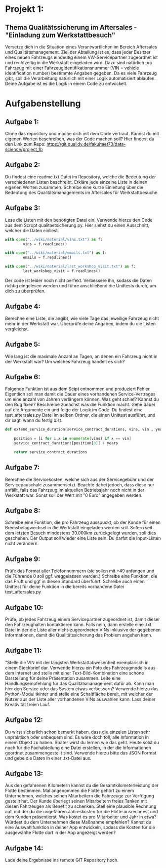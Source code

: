 # Projekt 1: 
## Thema Qualitätssicherung im Aftersales - "Einladung zum Werkstattbesuch"
Versetze dich in die Situation eines Verantwortlichen im Bereich Aftersales und Qualitätsmanagement. Ziel der Abteilung ist es, dass jeder Besitzer eines neuen Fahrzeugs eindeutig einem VW-Servicepartner zugeordnet ist und rechtzeitig in die Werkstatt eingeladen wird.
Dazu sind natürlich pro Fahrzeug mit einer Fahrzeugidentifikationsnummer (VIN = vehicle identification number) bestimmte Angaben gegeben.
Da es viele Fahrzeug gibt, soll die Verarbeitung natürlich mit einer Logik automatisiert ablaufen.
Deine Aufgabe ist es die Logik in einem Code zu entwickelt.

# Aufgabenstellung
## Aufgabe 1:
Clone das repository und mache dich mit dem Code vertraut. Kannst du mit eigenen Worten beschreiben, was der Code machen soll?
Hier findest du den Link zum Repo: https://git.qualidy.de/fakultaet73/data-science/project_1b

## Aufgabe 2:
Du findest eine readme.txt Datei im Repository, welche die Bedeutung der verschiedenen Listen beschreibt. 
Erkläre jede einzelne Liste in deinen eigenen Worten zusammen.
Schreibe eine kurze Einleitung über die Bedeutung des Qualitätsmanagements im Aftersales für Werkstattbesuche.

## Aufgabe 3:
Lese die Listen mit den benötigten Datei ein. Verwende hierzu den  Code aus dem Scropt qualitaetsicherung.py.
Hier siehst du einen Ausschnitt, welcher die Daten einliest.

```python 
with open("../wiki/material/vins.txt") as f:
        vins = f.readlines()

with open("../wiki/material/emails.txt") as f:
        emails = f.readlines()

with open("../wiki/material/last_workshop_visit.txt") as f:
        last_workshop_visit = f.readlines()
```

Der code ist leider noch nicht perfekt. Verbessere ihn, sodass die Daten richtig eingelesen werden und führe anschließend die Unittests durch, um dich zu überprüfen.

## Aufgabe 4:
Berechne eine Liste, die angibt, wie viele Tage das jeweilige Fahrzeug nicht mehr in der Werkstatt war. Überprüfe deine Angaben, indem du die Listen vergleichst.

## Aufgabe 5:
Wie lang ist die maximale Anzahl an Tagen, an denen ein Fahrzeug nicht in der Werkstatt war?
Um welches Fahrzeug handelt es sich?


## Aufgabe 6: 
Folgende Funktion ist aus dem Scipt entnommen und produziert Fehler. Eigentlich soll man damit die Dauer eines vorhandenen Service-Vertrages um eine anzahl von Jahren verlängern können. 
Was geht schief? Kannst du den Bug fixen? 
Beschreibe zunächst was die Funktion macht. Gehe dabei auf die Argumente ein und folge der Logik im Code.
Du findest eine test_aftersales.py Datei im selben Ordner, die einen Unittest ausführt, und dir sagt, wann du fertig bist.

```python 
def extend_service_duration(service_contract_durations, vins, vin , years):
    
    position = [i for i,x in enumerate(vins) if x == vin]
    service_contract_durations[position[0]] + years

    return service_contract_durations
```


## Aufgabe 7:
Berechne die Servicekosten, welche sich aus der Servicegebühr und der Servicepauschale zusammensetzt. 
Beachte dabei jedoch, dass diese nur anfällt, falls das Fahrzeug im aktuellen Betriebsjahr noch nicht in der Werkstatt war. 
Sonst soll der Wert mit "0 Euro" angegeben werden.


## Aufgabe 8: 
Schreibe eine Funktion, die pro Fahrzeug ausspuckt, ob der Kunde für einen Bremsbelagwechsel in die Werkstatt eingeladen werden soll.
Sofern seit dem letzten Besuch mindestens 30.000km zurückgelegt wurden, soll dies geschehen. Der Output soll wieder eine Liste sein.
Du darfst die Input-Listen nicht verändern.


## Aufgabe 9:
Prüfe das Format aller Telefonnummern (sie sollen mit +49 anfangen und die Führende 0 soll ggf. weggelassen werden.)
Schreibe eine Funktion, die das Prüft und ggf in diesen Standard überführt. Schreibe auch einen Unittest für deine Funktion in die bereits vorhandene Datei test_aftersales.py


## Aufgabe 10:
Prüfe, ob jedes Fahrzeug einem Servicepartner zugeordnet ist, damit dieser den Fahrzeughalten kontaktieren kann.
Falls nein, dann erstelle eine .txt Datei in der die Liste aller nicht-zugeordneten VINs inklusive der gegebenen Informationen, damit die Qualitätssicherung das Problem angehen kann.


## Aufgabe 11:
"Stelle die VIN mit der längsten Werkstattabwesenheit exemplarisch in einem Steckbrief dar. Verwende hierzu ein Foto des Fahrzeugmodells aus dem Internet und stelle mit einer Text-Bild-Kombination eine schöne Darstellung für deine Präsentation zusammen.
Leite eine Handlungsempfehlung für das Qualitätsmanagement dafür ab. Kann man hier den Service oder das System etwas verbessern?
Verwende hierzu das Python-Modul tkinter und stelle eine Schaltfläche bereit, mit welcher der Nutzer aus der Liste aller vorhandenen VINs auswählen kann.
Lass deiner Kreativität freien Lauf.


## Aufgabe 12:
Du wirst sicherlich schon bemerkt haben, dass die einzelen Listen sehr unpraktisch oder unbequem sind. Es wäre doch toll, alle Information in einem Objekt zu haben. Später wirst du lernen wie das geht.
Heute solst du noch für die Fachabteilung eine Datei erstellen, in der die Informationen geordnet zusammengestellt sind. Verwende hierzu bitte das JSON Format und gebe die Daten in einer .txt-Datei aus.


## Aufgabe 13:
Aus den gefahrenen Kilometern kannst du die Gesamtkilometerleistung der Flotte bestimmen. Mal angenommen die Flotte gehört zu einem Unternehmen, 
welches seinen Mitarbeitern die Fahrzeuge zur Verfügung gestellt hat. 
Der Kunde überlegt seinen Mitarbeitern freies Tanken mit diesen Fahrzeugen als Benefit zu schenken. 
Stell eine plausible Rechnung auf, mit der du die ungefähren Jahreskosten für die Flotte ausrechnest und dem Kunden präsentierst.
Was kostet es pro Mitarbeiter und Jahr in etwa? Würdest du dem Unternehmen diese Maßnahme empfehlen? Kannst du eine Auswahlfunktion in deiner App entwickeln, sodass die Kosten für die ausgewählte Flotte dort in der App angezeigt werden?


## Aufgabe 14:
Lade deine Ergebnisse ins remote GIT Repository hoch.

